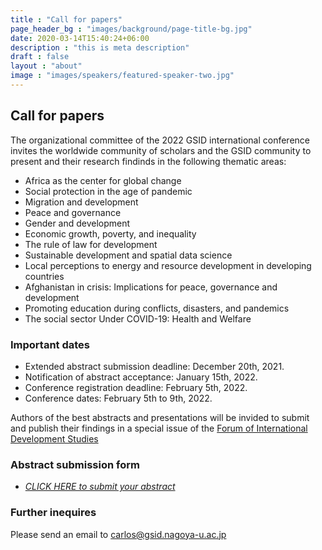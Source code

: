 ```yaml
---
title : "Call for papers"
page_header_bg : "images/background/page-title-bg.jpg"
date: 2020-03-14T15:40:24+06:00
description : "this is meta description"
draft : false
layout : "about"
image : "images/speakers/featured-speaker-two.jpg"
---
```

## Call for papers

The organizational committee of the 2022 GSID international conference invites the worldwide community of scholars and the GSID community to present and their research findinds in the following thematic areas:   

- Africa as the center for global change
- Social protection in the age of pandemic
- Migration and development
- Peace and governance
- Gender and development
- Economic growth, poverty, and inequality
- The rule of law for development
- Sustainable development and spatial data science
- Local perceptions to energy and resource development in developing countries
- Afghanistan in crisis: Implications for peace, governance and development
- Promoting education during conflicts, disasters, and pandemics
- The social sector Under COVID-19: Health and Welfare

### Important dates

- Extended abstract submission deadline: December 20th, 2021.
- Notification of abstract acceptance: January 15th, 2022.
- Conference registration deadline: February 5th, 2022.
- Conference dates: February 5th to 9th, 2022.
  
Authors of the best abstracts and presentations will be invided to submit and publish their findings in a special issue of the [Forum of International Development Studies](https://www4.gsid.nagoya-u.ac.jp/en/research/publications)


### Abstract submission form 

- [_CLICK HERE to submit your abstract_](https://docs.google.com/forms/d/e/1FAIpQLSd748_Hr0vEjXIOPUZLMNUki-_RuLyWUg2aYQuaYHArVxpggw/viewform?usp=sf_link)

### Further inequires
Please send an email to carlos@gsid.nagoya-u.ac.jp